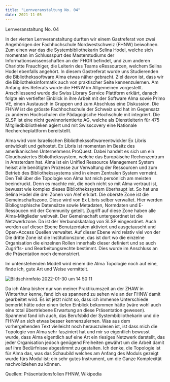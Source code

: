 ```yaml
---
title: "Lernveranstaltung No. 04"
date: 2021-11-05
---
```


Lernveranstaltung No. 04

In der vierten Lernveranstaltung durften wir einem Gastreferat von zwei Angehörigen der Fachhochschule Nordwestschweiz (FHNW) beiwohnen. Zum einen war das die Systembibliothekarin Selina Hodel, welche sich momentan im Schlussspurt des Masterstudiums der Informationswissenschaften an der FHGR befindet, und zum anderen Charlotte Frauchiger, die Leiterin des Teams eRessourcen, welchem Selina Hodel ebenfalls angehört. 
In diesem Gastreferat wurde uns Studierenden die Bibliothekssoftware Alma etwas näher gebracht. Ziel davon ist, dass wir die Bibliotheksinformatik auch von praktischer Seite kennenzulernen. Am Anfang des Referats wurde die FHNW im Allgemeinen vorgestellt. Anschliessend wurde die Swiss Library Service Plattform erklärt, danach folgte ein vertiefter Einblick in ihre Arbeit mit der Software Alma sowie Primo VE, einen Austausch in Gruppen und zum Abschluss eine Diskussion. Die FHNW ist die grösste Fachhochschule der Schweiz und hat im Gegensatz zu anderen Hochschulen die Pädagogische Hochschule mit integriert. Die SLSP ist eine nicht gewinnorientierte AG, welche als Dienstleiterin für 475 Mitgliedbibliotheken agiert und mit Swisscovery eine Nationale Rechercheplattform bereitstellt.

Alma wird vom Israelischen Bibliothekssoftwareentwickler Ex Libris entwickelt und gehostet. Ex Libris ist momentan im Besitz des amerikanischen Unternehmens ProQuest. Dabei handelt es sich um ein Cloudbasiertes Bibliothekssystem, welche das Europäische Rechenzentrum in Amsterdam hat. Alma ist ein Unified Ressource Management System heisst alle benötigten Prozesse zur Verwaltung der Ressourcen und zum Betrieb des Bibliothekssystems sind in einem Zentralen System verneint. Den Teil über die Topologie von Alma hat mich persönlich am meisten beeindruckt. Denn es machte mir, die noch nicht so mit Alma vertraut ist, bewusst wie komplex dieses Bibliothekssystem überhaupt ist. So hat uns Selina Hodel die drei Zonen von Alef erklärt. Die oberste Zone ist die Gemeinschaftszone. Diese wird von Ex Libris selber verwaltet. Hier werden Bibliographische Datensätze sowie Metadaten, Normdaten und E-Ressoucen mit der Community geteilt. Zugriff auf diese Zone haben alle Alma-Mitglieder weltweit. Der Gemeinschaft untergeordnet ist die Netzwerkzone. Da ist der Verbundskatalog von SLSP eingeordnet. Auch werden auf dieser Ebene Benutzerdaten aktiviert und ausgetauscht und Open-Access Quellen verwaltet. Auf dieser Ebene wird relativ viel von der Die dritte Zone ist die Institutionszone, das ist dort wo die einzelne Organisation die einzelnen Rollen innerhalb dieser definiert und so auch Zugriffs- und Bearbeitungsrechte bestimmt. Dies wurde im Anschluss an die Präsentation noch demonstriert.

Im untenstehenden Modell wird einem die Alma Topologie noch auf eine, finde ich, gute Art und Weise vermittelt. 

![Bildschirmfoto 2022-01-30 um 14 50 11](https://user-images.githubusercontent.com/91735645/151702607-e365cfb8-5ed4-4c4e-824c-5511e5fa6230.png)


Da ich Alma bisher nur von meiner Praktikumszeit an der ZHAW in Winterthur kenne, fand ich es spannend zu sehen wie an der FHNW damit gearbeitet wird. Es ist jetzt nicht so, dass ich immense Unterschiede bemerkt hätte oder einen tiefen Einblick bekommen hätte (wäre wohl auch eine total übertriebene Erwartung an diese Präsentation gewesen). Spannend fand ich auch, das Berufsbild der Systembibliothekarin und die FHNW an sich etwas besser kennenzulernen. Was aus dem vorhergehenden Text vielleicht noch herauszulesen ist, ist dass mich die Topologie von Alma sehr fasziniert hat und mir so eigentlich bewusst wurde, dass Alma eigentlich auf eine Art ein riesiges Netzwerk darstellt, das jeder Organisation jedoch genügend Freiheiten gewährt um die Arbeit damit auf ihre Bedürfnisse abgestimmt zu gestalten. Ich denke, die Topologie ist für Alma das, was das Schaubild welches am Anfang des Moduls gezeigt wurde fürs Modul ist: ein sehr gutes Instrument, um die Ganze Komplexität nachvollziehen zu können. 

Quellen: Präsentationsfolien FHNW, Wikipedia


